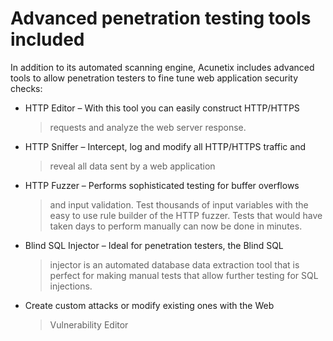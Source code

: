 **Advanced penetration testing tools included**
===============================================

In addition to its automated scanning engine, Acunetix includes advanced
tools to allow penetration testers to fine tune web application security
checks:

-   HTTP Editor – With this tool you can easily construct HTTP/HTTPS
    > requests and analyze the web server response.

-   HTTP Sniffer – Intercept, log and modify all HTTP/HTTPS traffic and
    > reveal all data sent by a web application

-   HTTP Fuzzer – Performs sophisticated testing for buffer overflows
    > and input validation. Test thousands of input variables with the
    > easy to use rule builder of the HTTP fuzzer. Tests that would have
    > taken days to perform manually can now be done in minutes.

-   Blind SQL Injector – Ideal for penetration testers, the Blind SQL
    > injector is an automated database data extraction tool that is
    > perfect for making manual tests that allow further testing for
    > SQL injections.

-   Create custom attacks or modify existing ones with the Web
    > Vulnerability Editor


